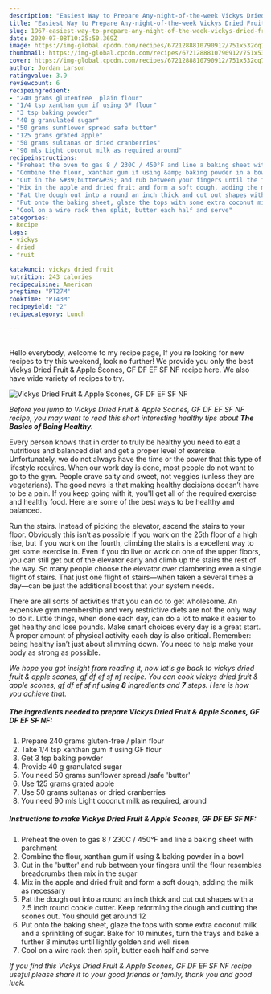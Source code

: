 ```yaml
---
description: "Easiest Way to Prepare Any-night-of-the-week Vickys Dried Fruit &amp;amp; Apple Scones, GF DF EF SF NF"
title: "Easiest Way to Prepare Any-night-of-the-week Vickys Dried Fruit &amp;amp; Apple Scones, GF DF EF SF NF"
slug: 1967-easiest-way-to-prepare-any-night-of-the-week-vickys-dried-fruit-and-amp-apple-scones-gf-df-ef-sf-nf
date: 2020-07-08T10:25:50.369Z
image: https://img-global.cpcdn.com/recipes/6721288810790912/751x532cq70/vickys-dried-fruit-apple-scones-gf-df-ef-sf-nf-recipe-main-photo.jpg
thumbnail: https://img-global.cpcdn.com/recipes/6721288810790912/751x532cq70/vickys-dried-fruit-apple-scones-gf-df-ef-sf-nf-recipe-main-photo.jpg
cover: https://img-global.cpcdn.com/recipes/6721288810790912/751x532cq70/vickys-dried-fruit-apple-scones-gf-df-ef-sf-nf-recipe-main-photo.jpg
author: Jordan Larson
ratingvalue: 3.9
reviewcount: 6
recipeingredient:
- "240 grams glutenfree  plain flour"
- "1/4 tsp xanthan gum if using GF flour"
- "3 tsp baking powder"
- "40 g granulated sugar"
- "50 grams sunflower spread safe butter"
- "125 grams grated apple"
- "50 grams sultanas or dried cranberries"
- "90 mls Light coconut milk as required around"
recipeinstructions:
- "Preheat the oven to gas 8 / 230C / 450°F and line a baking sheet with parchment"
- "Combine the flour, xanthan gum if using &amp; baking powder in a bowl"
- "Cut in the &#39;butter&#39; and rub between your fingers until the flour resembles breadcrumbs then mix in the sugar"
- "Mix in the apple and dried fruit and form a soft dough, adding the milk as necessary"
- "Pat the dough out into a round an inch thick and cut out shapes with a 2.5 inch round cookie cutter. Keep reforming the dough and cutting the scones out. You should get around 12"
- "Put onto the baking sheet, glaze the tops with some extra coconut milk and a sprinkling of sugar. Bake for 10 minutes, turn the trays and bake a further 8 minutes until lightly golden and well risen"
- "Cool on a wire rack then split, butter each half and serve"
categories:
- Recipe
tags:
- vickys
- dried
- fruit

katakunci: vickys dried fruit 
nutrition: 243 calories
recipecuisine: American
preptime: "PT27M"
cooktime: "PT43M"
recipeyield: "2"
recipecategory: Lunch

---
```

<br>
Hello everybody, welcome to my recipe page, If you're looking for new recipes to try this weekend, look no further! We provide you only the best Vickys Dried Fruit &amp; Apple Scones, GF DF EF SF NF recipe here. We also have wide variety of recipes to try.
<br>


![Vickys Dried Fruit &amp; Apple Scones, GF DF EF SF NF](https://img-global.cpcdn.com/recipes/6721288810790912/751x532cq70/vickys-dried-fruit-apple-scones-gf-df-ef-sf-nf-recipe-main-photo.jpg)

<i>Before you jump to Vickys Dried Fruit &amp; Apple Scones, GF DF EF SF NF recipe, you may want to read this short interesting healthy tips about <strong>The Basics of Being Healthy</strong>.</i>

Every person knows that in order to truly be healthy you need to eat a nutritious and balanced diet and get a proper level of exercise. Unfortunately, we do not always have the time or the power that this type of lifestyle requires. When our work day is done, most people do not want to go to the gym. People crave salty and sweet, not veggies (unless they are vegetarians). The good news is that making healthy decisions doesn’t have to be a pain. If you keep going with it, you'll get all of the required exercise and healthy food. Here are some of the best ways to be healthy and balanced.

Run the stairs. Instead of picking the elevator, ascend the stairs to your floor. Obviously this isn’t as possible if you work on the 25th floor of a high rise, but if you work on the fourth, climbing the stairs is a excellent way to get some exercise in. Even if you do live or work on one of the upper floors, you can still get out of the elevator early and climb up the stairs the rest of the way. So many people choose the elevator over clambering even a single flight of stairs. That just one flight of stairs—when taken a several times a day—can be just the additional boost that your system needs. 

There are all sorts of activities that you can do to get wholesome. An expensive gym membership and very restrictive diets are not the only way to do it. Little things, when done each day, can do a lot to make it easier to get healthy and lose pounds. Make smart choices every day is a great start. A proper amount of physical activity each day is also critical. Remember: being healthy isn’t just about slimming down. You need to help make your body as strong as possible. 


<i>We hope you got insight from reading it, now let's go back to vickys dried fruit &amp; apple scones, gf df ef sf nf recipe. You can cook vickys dried fruit &amp; apple scones, gf df ef sf nf using <strong>8</strong> ingredients and <strong>7</strong> steps. Here is how you achieve that.
</i>

##### The ingredients needed to prepare Vickys Dried Fruit &amp; Apple Scones, GF DF EF SF NF:

1. Prepare 240 grams gluten-free / plain flour
1. Take 1/4 tsp xanthan gum if using GF flour
1. Get 3 tsp baking powder
1. Provide 40 g granulated sugar
1. You need 50 grams sunflower spread /safe &#39;butter&#39;
1. Use 125 grams grated apple
1. Use 50 grams sultanas or dried cranberries
1. You need 90 mls Light coconut milk as required, around


##### Instructions to make Vickys Dried Fruit &amp; Apple Scones, GF DF EF SF NF:

1. Preheat the oven to gas 8 / 230C / 450°F and line a baking sheet with parchment
1. Combine the flour, xanthan gum if using &amp; baking powder in a bowl
1. Cut in the &#39;butter&#39; and rub between your fingers until the flour resembles breadcrumbs then mix in the sugar
1. Mix in the apple and dried fruit and form a soft dough, adding the milk as necessary
1. Pat the dough out into a round an inch thick and cut out shapes with a 2.5 inch round cookie cutter. Keep reforming the dough and cutting the scones out. You should get around 12
1. Put onto the baking sheet, glaze the tops with some extra coconut milk and a sprinkling of sugar. Bake for 10 minutes, turn the trays and bake a further 8 minutes until lightly golden and well risen
1. Cool on a wire rack then split, butter each half and serve


<i>If you find this Vickys Dried Fruit &amp; Apple Scones, GF DF EF SF NF recipe useful please share it to your good friends or family, thank you and good luck.</i>
